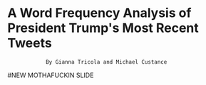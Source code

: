 # **A Word Frequency Analysis of President Trump's Most Recent Tweets**


                By Gianna Tricola and Michael Custance
#NEW MOTHAFUCKIN SLIDE
    